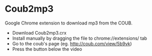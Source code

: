 # Coub2mp3
Google Chrome extension to download mp3 from the COUB. 
- Download Сoub2mp3.crx
- Install manually by dragging the file to chrome://extensions/ tab
- Go to the coub's page (eg. http://coub.com/view/5b9vk)
- Press the button below the video 
